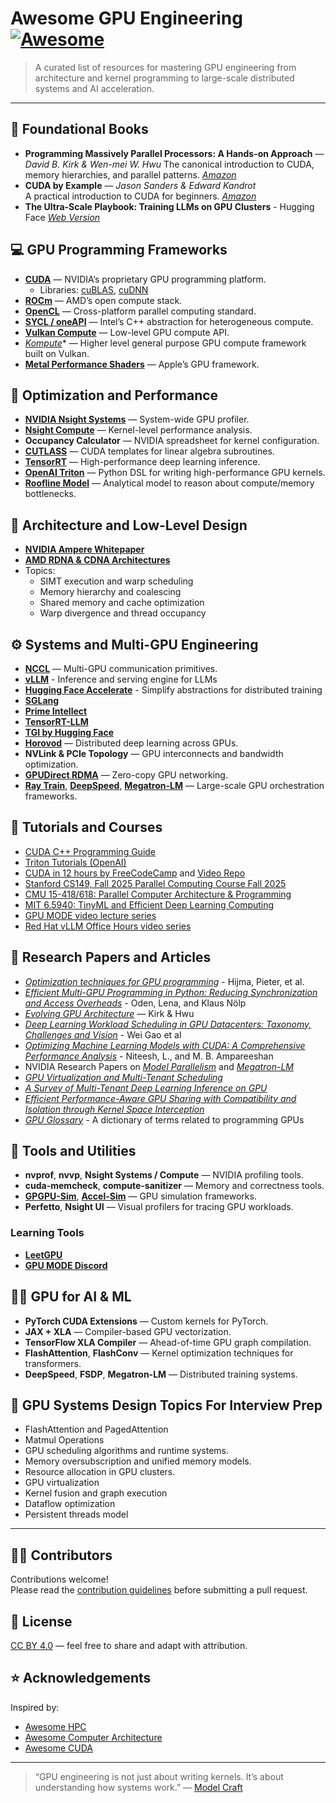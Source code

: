 # Awesome GPU Engineering [![Awesome](https://awesome.re/badge.svg)](https://awesome.re)

> A curated list of resources for mastering GPU engineering from architecture and kernel programming to large-scale distributed systems and AI acceleration.

---

## 📘 Foundational Books

- **Programming Massively Parallel Processors: A Hands-on Approach** — *David B. Kirk & Wen-mei W. Hwu* 
  The canonical introduction to CUDA, memory hierarchies, and parallel patterns. *[Amazon](https://www.amazon.com/Programming-Massively-Parallel-Processors-Hands/dp/0323912311)*
- **CUDA by Example** — *Jason Sanders & Edward Kandrot*  
  A practical introduction to CUDA for beginners. *[Amazon](https://www.amazon.com/CUDA-Example-Introduction-General-Purpose-Programming/dp/0131387685)*
- **The Ultra-Scale Playbook: Training LLMs on GPU Clusters** - Hugging Face *[Web Version](https://huggingface.co/spaces/nanotron/ultrascale-playbook?section=high-level_overview)*


## 💻 GPU Programming Frameworks

- **[CUDA](https://developer.nvidia.com/cuda-toolkit)** — NVIDIA’s proprietary GPU programming platform.  
  - Libraries: [cuBLAS](https://developer.nvidia.com/cublas), [cuDNN](https://developer.nvidia.com/cudnn)
- **[ROCm](https://github.com/RadeonOpenCompute/ROCm)** — AMD’s open compute stack.  
- **[OpenCL](https://www.khronos.org/opencl/)** — Cross-platform parallel computing standard.  
- **[SYCL / oneAPI](https://www.intel.com/content/www/us/en/developer/tools/oneapi/overview.html)** — Intel’s C++ abstraction for heterogeneous compute.  
- **[Vulkan Compute](https://www.khronos.org/vulkan/)** — Low-level GPU compute API.
- *[Kompute](github.com/komputeproject/kompute)** — Higher level general purpose GPU compute framework built on Vulkan.
- **[Metal Performance Shaders](https://developer.apple.com/metal/)** — Apple’s GPU framework.


## 🧩 Optimization and Performance

- **[NVIDIA Nsight Systems](https://developer.nvidia.com/nsight-systems)** — System-wide GPU profiler.  
- **[Nsight Compute](https://developer.nvidia.com/nsight-compute)** — Kernel-level performance analysis.  
- **Occupancy Calculator** — NVIDIA spreadsheet for kernel configuration.  
- **[CUTLASS](https://github.com/NVIDIA/cutlass)** — CUDA templates for linear algebra subroutines.  
- **[TensorRT](https://developer.nvidia.com/tensorrt)** — High-performance deep learning inference.  
- **[OpenAI Triton](https://triton-lang.org/)** — Python DSL for writing high-performance GPU kernels.  
- **[Roofline Model](https://jax-ml.github.io/scaling-book/)** — Analytical model to reason about compute/memory bottlenecks.


## 🧠 Architecture and Low-Level Design

- **[NVIDIA Ampere Whitepaper](https://developer.nvidia.com/ampere-architecture)**  
- **[AMD RDNA & CDNA Architectures](https://gpuopen.com/learn/)**  
- Topics:
  - SIMT execution and warp scheduling  
  - Memory hierarchy and coalescing  
  - Shared memory and cache optimization  
  - Warp divergence and thread occupancy  


## ⚙️ Systems and Multi-GPU Engineering

- **[NCCL](https://developer.nvidia.com/nccl)** — Multi-GPU communication primitives. 
- **[vLLM](https://github.com/vllm-project/vllm)** - Inference and serving engine for LLMs
- **[Hugging Face Accelerate](https://github.com/huggingface/accelerate)** - Simplify abstractions for distributed training
- **[SGLang](https://github.com/sgl-project/sglang)**
- **[Prime Intellect](https://github.com/PrimeIntellect-ai/prime-cli)**
- **[TensorRT-LLM](https://github.com/NVIDIA/TensorRT-LLM)**
- **[TGI by Hugging Face](https://huggingface.co/docs/text-generation-inference/en/index)**
- **[Horovod](https://github.com/horovod/horovod)** — Distributed deep learning across GPUs.  
- **NVLink & PCIe Topology** — GPU interconnects and bandwidth optimization.  
- **[GPUDirect RDMA](https://developer.nvidia.com/gpudirect)** — Zero-copy GPU networking.  
- **[Ray Train](https://docs.ray.io/en/latest/train/index.html)**, **[DeepSpeed](https://github.com/microsoft/DeepSpeed)**, **[Megatron-LM](https://github.com/NVIDIA/Megatron-LM)** — Large-scale GPU orchestration frameworks.


## 🧪 Tutorials and Courses

- [CUDA C++ Programming Guide](https://docs.nvidia.com/cuda/cuda-c-programming-guide/index.html)  
- [Triton Tutorials (OpenAI)](https://triton-lang.org/main/getting-started/tutorials/index.html)  
- [CUDA in 12 hours by FreeCodeCamp](https://www.youtube.com/watch?v=86FAWCzIe_4)  and [Video Repo](https://github.com/infatoshi/cuda-course)
- [Stanford CS149, Fall 2025 Parallel Computing Course Fall 2025](https://gfxcourses.stanford.edu/cs149/fall25/)  
- [CMU 15-418/618: Parallel Computer Architecture & Programming](https://www.cs.cmu.edu/~418/)
- [MIT 6.5940: TinyML and Efficient Deep Learning Computing](https://hanlab.mit.edu/courses/2024-fall-65940)
- [GPU MODE video lecture series](https://www.youtube.com/@GPUMODE/videos)
- [Red Hat vLLM Office Hours video series](https://www.youtube.com/playlist?list=PLbMP1JcGBmSHxp4-lubU5WYmJ9YgAQcf3)



## 📄 Research Papers and Articles

- *[Optimization techniques for GPU programming](https://dl.acm.org/doi/pdf/10.1145/3570638)* - Hijma, Pieter, et al.
- *[Efficient Multi-GPU Programming in Python: Reducing Synchronization and Access Overheads](https://ieeexplore.ieee.org/stamp/stamp.jsp?tp=&arnumber=11186485)* - Oden, Lena, and Klaus Nölp
- *[Evolving GPU Architecture](https://ieeexplore.ieee.org/stamp/stamp.jsp?arnumber=9623445&casa_token=Zknb-Go77Y4AAAAA:03tRVI5oLoyDZMx-UZZiWp9h7JRTc-UHNmiHykq2MZWBKNFBwjxEUpuddkX54Z246I6gjDUpdw&tag=1)* — Kirk & Hwu
- *[Deep Learning Workload Scheduling in GPU Datacenters: Taxonomy, Challenges and Vision](https://arxiv.org/abs/2205.11913)* - Wei Gao et al
- *[Optimizing Machine Learning Models with CUDA: A Comprehensive Performance Analysis](https://ieeexplore.ieee.org/stamp/stamp.jsp?tp=&arnumber=11064558)*  - Niteesh, L., and M. B. Ampareeshan
- NVIDIA Research Papers on *[Model Parallelism](https://dl.acm.org/doi/pdf/10.1145/3458817.3476209?casa_token=p3epEa_Z4xEAAAAA:fZgVzYD2uMH5NcafdBN9g7EgIbESqB7WsHjL0X6LU2zdm6EdgQkMyIFk0yZAfWGl1o3PeUSB4xhg)* and *[Megatron-LM](https://arxiv.org/pdf/1909.08053)*  
- *[GPU Virtualization and Multi-Tenant Scheduling](https://dl.acm.org/doi/pdf/10.1145/3068281?casa_token=bbU9Dvrt3vsAAAAA:jxP-NNGr8GEmjOng-EFlb1Rd6wVSQAXg65GTK1jDPlGIkGjNIirMWkDZcjnTw0xDZmLGZ489LwHX)*  
- *[A Survey of Multi-Tenant Deep Learning Inference on GPU](https://arxiv.org/abs/2203.09040)*
- *[Efficient Performance-Aware GPU Sharing with Compatibility and Isolation through Kernel Space Interception](https://www.youtube.com/watch?v=e54BVwcdJ4Y)*
- *[GPU Glossary](https://modal.com/gpu-glossary)* - A dictionary of terms related to programming GPUs


## 🧰 Tools and Utilities

- **nvprof**, **nvvp**, **Nsight Systems / Compute** — NVIDIA profiling tools.  
- **cuda-memcheck**, **compute-sanitizer** — Memory and correctness tools.  
- **[GPGPU-Sim](https://github.com/gpgpu-sim/gpgpu-sim)**, **[Accel-Sim](https://accel-sim.github.io/)** — GPU simulation frameworks.  
- **Perfetto**, **Nsight UI** — Visual profilers for tracing GPU workloads.

### Learning Tools

- **[LeetGPU](https://leetgpu.com/)**
- **[GPU MODE Discord](https://discord.gg/FnjEVAhW)**

## 🧑‍🔬 GPU for AI & ML

- **PyTorch CUDA Extensions** — Custom kernels for PyTorch.  
- **JAX + XLA** — Compiler-based GPU vectorization.  
- **TensorFlow XLA Compiler** — Ahead-of-time GPU graph compilation.  
- **FlashAttention**, **FlashConv** — Kernel optimization techniques for transformers.  
- **DeepSpeed**, **FSDP**, **Megatron-LM** — Distributed training systems.  

## 🧱 GPU Systems Design Topics For Interview Prep

- FlashAttention and PagedAttention
- Matmul Operations
- GPU scheduling algorithms and runtime systems.  
- Memory oversubscription and unified memory models.  
- Resource allocation in GPU clusters.  
- GPU virtualization  
- Kernel fusion and graph execution  
- Dataflow optimization  
- Persistent threads model  

---

## 🧑‍💻 Contributors

Contributions welcome!  
Please read the [contribution guidelines](CONTRIBUTING.md) before submitting a pull request.

## 🧾 License

[CC BY 4.0](https://creativecommons.org/licenses/by/4.0/) — feel free to share and adapt with attribution.

## ⭐ Acknowledgements

Inspired by:  
- [Awesome HPC](https://github.com/trevor-vincent/awesome-high-performance-computing)  
- [Awesome Computer Architecture](https://github.com/aalhour/awesome-computer-architecture)  
- [Awesome CUDA](https://github.com/coderonion/awesome-cuda-and-hpc)

---

> “GPU engineering is not just about writing kernels. It’s about understanding how systems work.”  — [Model Craft](https://modelcraft.substack.com/p/fundamentals-of-gpu-engineering)

